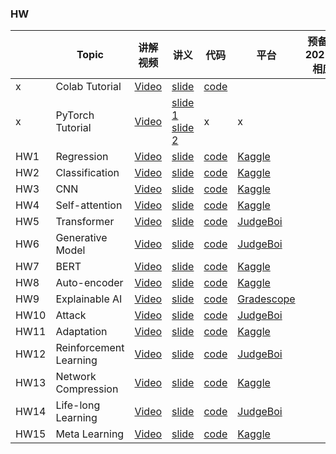 ### HW

||Topic|讲解视频|讲义|代码|平台|预备知识(见2021&2022相应章节)|
|---|---|---|---|---|---|---|
|x|Colab Tutorial|[Video](https://www.bilibili.com/video/BV1TD4y137mP/?p=10)|[slide](https://speech.ee.ntu.edu.tw/~hylee/ml/ml2023-course-data/Colab_Tutorial.pdf)|[code](https://colab.research.google.com/drive/1Qi4-BRqZ3qI3x_Jtr5ci_oRvHDMQpdiW?usp=sharing)|||
|x|PyTorch Tutorial|[Video](https://www.bilibili.com/video/BV1TD4y137mP/?p=11)|[slide 1](https://speech.ee.ntu.edu.tw/~hylee/ml/ml2023-course-data/Pytorch_Tutorial_1.pdf)<br>[slide 2](https://speech.ee.ntu.edu.tw/~hylee/ml/ml2023-course-data/Pytorch_Tutorial_2.pdf)|x|x||
|HW1|Regression|[Video](https://www.bilibili.com/video/BV1TD4y137mP/?p=12)|[slide](https://speech.ee.ntu.edu.tw/~hylee/ml/ml2023-course-data/HW01.pdf)|[code](https://colab.research.google.com/drive/1BESEu-l3qrGRULoATuXnWasUNuUlVF1Z?fbclid=IwAR1FrjUsp4rTy5PPFV-aWq6IG_Z44mFT4VH5e1lIhlekFl7fAvxGRCTCyR0)|[Kaggle](https://www.kaggle.com/t/a339b77fa5214978bfb8dde62d3151fe)||
|HW2|Classification|[Video](https://www.bilibili.com/video/BV1TD4y137mP/?p=22)|[slide](https://speech.ee.ntu.edu.tw/~hylee/ml/ml2023-course-data/HW02+%E8%81%BD%E6%B8%AC.pdf)|[code](https://colab.research.google.com/drive/1wzeiVy2g7HpSjlidUr0Gi50NnHBWTkvN#scrollTo=KVUGfWTo7_Oj)|[Kaggle](https://www.kaggle.com/t/03ac116596a247219b5a8d7a8e2b800e)||
|HW3|CNN|[Video](https://www.bilibili.com/video/BV1TD4y137mP/?p=28)|[slide](https://speech.ee.ntu.edu.tw/~hylee/ml/ml2023-course-data/HW03.pdf)|[code](https://colab.research.google.com/drive/15A_8ilH-6-T3HOmSFrKbjDinBJl-s-16)|[Kaggle](https://www.kaggle.com/t/86ca241732c04da99aca6490080bae73)||
|HW4|Self-attention|[Video](https://www.bilibili.com/video/BV1TD4y137mP/?p=33)|[slide](https://speech.ee.ntu.edu.tw/~hylee/ml/ml2023-course-data/HW04.pdf)|[code](https://colab.research.google.com/drive/1u-610KA-urqfJjDH5O0pecwfP--V9DQs?usp=sharing)|[Kaggle](https://www.kaggle.com/t/49ea0c385a974db5919ec67299ba2e6b)||
|HW5|Transformer|[Video](https://www.bilibili.com/video/BV1TD4y137mP/?p=40)|[slide](https://speech.ee.ntu.edu.tw/~hylee/ml/ml2023-course-data/HW05.pdf)|[code](https://colab.research.google.com/drive/1qj_J9ld5KR3TTNbU5PnCAKMkDH3vN27p#scrollTo=59neB_Sxp5Ub)|[JudgeBoi](https://ml.ee.ntu.edu.tw/home)||
|HW6|Generative Model|[Video](https://www.bilibili.com/video/BV1TD4y137mP/?p=41)|[slide](https://docs.google.com/presentation/d/1x8c38zgEbN2zN4EboWhquZ5b3LhVCN8ElhaJCO2vnzY/edit#slide=id.g11dca28fc13_0_140)|[code](https://www.kaggle.com/code/b07202024/hw6-diffusion-model)|[JudgeBoi](https://ml.ee.ntu.edu.tw/home)||
|HW7|BERT|[Video](https://www.bilibili.com/video/BV1TD4y137mP/?p=47)|[slide](https://speech.ee.ntu.edu.tw/~hylee/ml/ml2023-course-data/HW07.pdf)|[code](https://colab.research.google.com/drive/1m0fQjJfkK9vAovxPj9Nd3-hQuxezB2w1)|[Kaggle](https://www.kaggle.com/t/e001cad568dc4d77b6a5e762172f44d6)|
|HW8|Auto-encoder|[Video](https://www.bilibili.com/video/BV1TD4y137mP/?p=49)|[slide](https://speech.ee.ntu.edu.tw/~hylee/ml/ml2023-course-data/HW08.pdf)|[code](https://colab.research.google.com/drive/1iqvGMVMkmTynKI8UQWaYeXxdQXeO7CKM#scrollTo=YiVfKn-6tXz8)|[Kaggle](https://www.kaggle.com/t/c76950cc460140eba30a576ca7668d28)|
|HW9|Explainable AI|[Video](https://www.bilibili.com/video/BV1TD4y137mP/?p=51)|[slide](https://speech.ee.ntu.edu.tw/~hylee/ml/ml2023-course-data/HW09.pdf)|[code](https://colab.research.google.com/drive/1w7p96mLz8uPQSCCXYPm1HxDVtLPHPZcS?usp=sharing)|[Gradescope](https://www.gradescope.com/courses/515619)|
|HW10|Attack|[Video](https://www.bilibili.com/video/BV1TD4y137mP/?p=54)|[slide](https://speech.ee.ntu.edu.tw/~hylee/ml/ml2023-course-data/HW10.pdf)|[code](https://colab.research.google.com/drive/1GmZI-58gQXxu6VTYHGpf0Ob1iZ8PB4GV?usp=share_link)|[JudgeBoi](https://ml.ee.ntu.edu.tw/home)|
|HW11|Adaptation|[Video](https://www.bilibili.com/video/BV1TD4y137mP/?p=60)|[slide](https://speech.ee.ntu.edu.tw/~hylee/ml/ml2023-course-data/HW11.pdf)|[code](https://colab.research.google.com/drive/1mzs--uJmW3fE2Dy-FIU_EKe2MIPBzz8I?usp=sharing)|[Kaggle](https://www.kaggle.com/t/77117edf751b445b86baaaf745a7f89c)|
|HW12|Reinforcement Learning|[Video](https://www.bilibili.com/video/BV1TD4y137mP/?p=61)|[slide](https://docs.google.com/presentation/d/1yY3Yel6-W4Lvx6YYHD_-z574xcKr0xEoKHXB2exSeBg/edit#slide=id.p)|[code](https://colab.research.google.com/drive/1XIw2FLg4FVYpAblLlTf14zP9grVoDmaU)|[JudgeBoi](https://ml.ee.ntu.edu.tw/home)|
|HW13|Network Compression|[Video](https://www.bilibili.com/video/BV1TD4y137mP/?p=62)|[slide](https://speech.ee.ntu.edu.tw/~hylee/ml/ml2023-course-data/HW13.pdf)|[code](https://colab.research.google.com/drive/1rW8tgC9QpNmvOo-e7MXI2LH1ojFXjsmu?usp=sharing#scrollTo=-hQgM5oQSz5g)|[Kaggle](https://www.kaggle.com/t/899315e53b164aaeacdc1f5125a32f95)|
|HW14|Life-long Learning|[Video](https://www.bilibili.com/video/BV1TD4y137mP/?p=63)|[slide](https://speech.ee.ntu.edu.tw/~hylee/ml/ml2023-course-data/HW14.pdf)|[code](https://colab.research.google.com/drive/1O1pAeKmSMwrNXWxeE9SApgdxK8CKC5dk?usp=sharing)|[JudgeBoi](https://www.gradescope.com/courses/515619)|
|HW15|Meta Learning|[Video](https://www.bilibili.com/video/BV1TD4y137mP/?p=64)|[slide](https://speech.ee.ntu.edu.tw/~hylee/ml/ml2023-course-data/HW15.pdf)|[code](https://colab.research.google.com/drive/1tnsxsSJ0Ltr-BRGYE8rA4a4NzG7ZgnNF?usp=sharing)|[Kaggle](http://www.kaggle.com/competitions/ml2023spring-hw15)|

